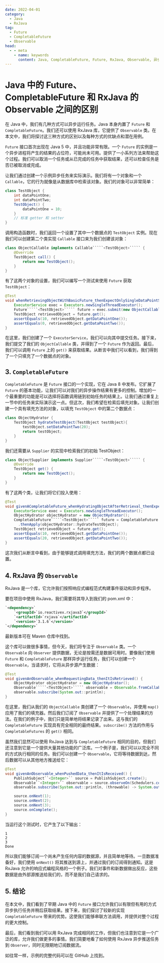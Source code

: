 ```yaml
---
date: 2022-04-01
category:
  - Java
  - RxJava
tag:
  - Future
  - CompletableFuture
  - Observable
head:
  - - meta
    - name: keywords
      content: Java, CompletableFuture, Future, RxJava, Observable, 异步编程
---
```

# Java 中的 Future、CompletableFuture 和 RxJava 的 Observable 之间的区别

在 Java 中，我们有几种方式可以异步运行任务。Java 本身内置了 `Future` 和 `CompletableFuture`。我们还可以使用 RxJava 库，它提供了 `Observable` 类。在本文中，我们将探讨这三种方式的区别以及每种方式的优缺点和潜在用例。

`Future` 接口首次出现在 Java 5 中，并且功能非常有限。一个 `Future` 的实例是一个异步进程将产生的结果的占位符，可能尚未可用。提供了一小系列方法来帮助这个过程。我们可以取消一个任务或从已完成的任务中获取结果，还可以检查任务是否已被取消或完成。

让我们通过创建一个示例异步任务来实际演示。我们将有一个对象和一个 `Callable`，它的行为就像是从数据库中检索该对象。我们的对象可以非常简单：

```java
class TestObject {
    int dataPointOne;
    int dataPointTwo;
    TestObject() {
        dataPointOne = 10;
    }
    // 标准 getter 和 setter
}
```

调用构造函数时，我们返回一个设置了其中一个数据点的 `TestObject` 实例。现在我们可以创建第二个类实现 `Callable` 接口来为我们创建该对象：

```java
class ObjectCallable implements Callable`````<TestObject>````` {
    @Override
    TestObject call() {
        return new TestObject();
    }
}
```

有了这两个对象的设置，我们可以编写一个测试来使用 `Future` 获取 `TestObject`：

```java
@Test
void whenRetrievingObjectWithBasicFuture_thenExpectOnlySingleDataPointSet() throws ExecutionException, InterruptedException {
    ExecutorService exec = Executors.newSingleThreadExecutor();
    Future`````<TestObject>````` future = exec.submit(new ObjectCallable());
    TestObject retrievedObject = future.get();
    assertEquals(10, retrievedObject.getDataPointOne());
    assertEquals(0, retrievedObject.getDataPointTwo());
}
```

在这里，我们创建了一个 `ExecutorService`，我们可以向其中提交任务。接下来，我们提交了我们的 `ObjectCallable` 类，并得到了一个 `Future` 作为返回。最后，我们可以调用 `Future` 上的 `get()` 来获取结果。从断言中我们可以看到，我们得到了一个只填充了一个数据点的对象。

## 3. `CompletableFuture`

`CompletableFuture` 是 `Future` 接口的一个实现，它在 Java 8 中发布。它扩展了 `Future` 的基本功能，让我们可以对我们的异步操作结果有更多的控制。增加的一个最重要的功能是可以选择将函数调用链到初始任务的结果上。让我们通过重复上一节中的任务来实际演示这一点。但这次，我们希望在检索后填充对象。让我们创建一个具有填充方法的对象，以填充 `TestObject` 中的第二个数据点：

```java
class ObjectHydrator {
    TestObject hydrateTestObject(TestObject testObject){
        testObject.setDataPointTwo(20);
        return testObject;
    }
}
```

我们还需要从 `Supplier` 的实现中检索我们的初始 TestObject：

```java
class ObjectSupplier implements Supplier`````<TestObject>````` {
    @Override
    TestObject get() {
        return new TestObject();
    }
}
```

有了这两个类，让我们将它们投入使用：

```java
@Test
void givenACompletableFuture_whenHydratingObjectAfterRetrieval_thenExpectBothDataPointsSet() throws ExecutionException, InterruptedException {
    ExecutorService exec = Executors.newSingleThreadExecutor();
    ObjectHydrator objectHydrator = new ObjectHydrator();
    CompletableFuture`````<TestObject>````` future = CompletableFuture.supplyAsync(new ObjectSupplier(), exec)
      .thenApply(objectHydrator::hydrateTestObject);
    TestObject retrievedObject = future.get();
    assertEquals(10, retrievedObject.getDataPointOne());
    assertEquals(20, retrievedObject.getDataPointTwo());
}
```

这次我们从断言中看到，由于能够链式调用填充方法，我们的两个数据点都已设置。

## 4. RxJava 的 `Observable`

RxJava 是一个库，它允许我们按照响应式编程范式构建事件驱动和异步程序。

要在项目中使用 RxJava，我们需要将其导入到我们的 pom.xml 中：

```xml
`<dependency>`
    `<groupId>`io.reactivex.rxjava3`</groupId>`
    `<artifactId>`rxjava`</artifactId>`
    `<version>`3.1.6`</version>`
`</dependency>`
```

最新版本可在 Maven 仓库中找到。

这个库可以做很多事情，但今天，我们将专注于 `Observable` 类。一个 `Observable` 向 `Observer` 提供数据，无论是按需还是数据可用时。要像我们使用 `Future` 和 `CompletableFuture` 那样异步运行任务，我们可以创建一个 `Observable`，当请求时，它将从异步源产生数据：

```java
@Test
void givenAnObservable_whenRequestingData_thenItIsRetrieved() {
    ObjectHydrator objectHydrator = new ObjectHydrator();
    Observable`````<TestObject>````` observable = Observable.fromCallable(new ObjectCallable()).map(objectHydrator::hydrateTestObject);
    observable.subscribe(System.out::println);
}
```

在这里，我们从我们的 `ObjectCallable` 类创建了一个 `Observable`，并使用 `map()` 应用了我们的填充器。然后我们订阅了 `Observable` 并提供了一个处理结果的方法。在我们的例子中，我们只是简单地将结果记录了出来。这与我们的 `CompletableFuture` 实现具有完全相同的最终结果。`subscribe()` 方法的作用与 `CompletableFutures` 的 `get()` 相同。

虽然我们显然可以使用 RxJava 达到与 `CompletableFuture` 相同的目的，但我们还注意到它是一个提供大量其他功能的广泛库。一个例子是，我们可以以完全不同的方式执行相同的任务。我们可以创建一个 `Observable`，它将等待数据到达，然后数据可以从其他地方推送给它：

```java
@Test
void givenAnObservable_whenPushedData_thenItIsReceived() {
    PublishSubject``<Integer>`` source = PublishSubject.create();
    Observable``<Integer>`` observable = source.observeOn(Schedulers.computation());
    observable.subscribe(System.out::println, (throwable) -> System.out.println("Error"), () -> System.out.println("Done"));

    source.onNext(1);
    source.onNext(2);
    source.onNext(3);
    source.onComplete();
}
```

当运行这个测试时，它产生了以下输出：

```
1
2
3
Done
```

所以我们能够订阅一个尚未产生任何内容的数据源，并且简单地等待。一旦数据准备好，我们使用 `onNext()` 将其推送到源上，并通过我们的订阅得到通知。这是 RxJava 允许的响应式编程风格的一个例子。我们对事件和新数据做出反应，这些数据是由外部源推送给我们的，而不是我们自己请求的。

## 5. 结论

在本文中，我们看到了早期 Java 中的 `Future` 接口允许我们以有限但有用的方式异步执行任务并稍后获取结果。接下来，我们探讨了较新的实现 `CompletableFuture` 带来的优势。这使我们能够串联方法调用，并提供对整个过程的更大控制。

最后，我们看到我们可以用 RxJava 完成相同的工作，但我们也注意到它是一个广泛的库，允许我们做更多的事情。我们简要地看了如何使用 RxJava 异步推送任务到 `Observer`，同时无限期地订阅数据流。

如往常一样，示例的完整代码可以在 GitHub 上找到。